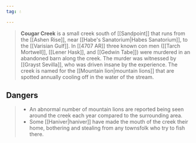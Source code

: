 ```yaml
---
tag: 💧

---
```

> **Cougar Creek** is a small creek south of [[Sandpoint]] that runs from the [[Ashen Rise]], near [[Habe's Sanatorium|Habes Sanatorium]], to the [[Varisian Gulf]]. In [[4707 AR]] three known con men ([[Tarch Mortwell]], [[Lener Hask]], and [[Gedwin Tabe]]) were murdered in an abandoned barn along the creek.  The murder was witnessed by [[Grayst Sevilla]], who was driven insane by the experience. The creek is named for the [[Mountain lion|mountain lions]] that are spotted annually cooling off in the water of the stream.


## Dangers

> - An abnormal number of mountain lions are reported being seen around the creek each year compared to the surrounding area.
> - Some [[Haniver|haniver]] have made the mouth of the creek their home, bothering and stealing from any townsfolk who try to fish there.








